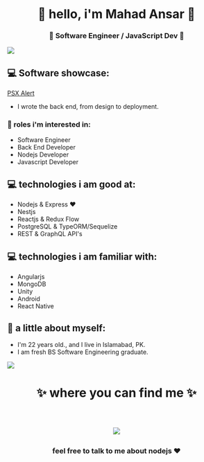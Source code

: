 <h1 align="center"> 🤩 hello, i'm Mahad Ansar 🤩 </h1>
<h3 align="center">🚀 Software Engineer / JavaScript Dev 🚀</h3>

<img src="https://yata-apix-a9caea66-ad78-425f-aa08-e292558ebb65.lss.locawebcorp.com.br/b7c7dbff38ae4f419c94ce8d2254b9d9.png"> 

## 💻 Software showcase:
<a href="https://play.google.com/store/apps/details?id=com.heuristify.psxalert">PSX Alert</a>
 - I wrote the back end, from design to deployment.

### :office: roles i'm interested in:
- Software Engineer
- Back End Developer
- Nodejs Developer
- Javascript Developer

## 💻 technologies i am good at:
- Nodejs & Express ❤
- Nestjs
- Reactjs & Redux Flow
- PostgreSQL & TypeORM/Sequelize
- REST & GraphQL API's

## 💻 technologies i am familiar with:
- Angularjs
- MongoDB
- Unity
- Android
- React Native

## 👧 a little about myself:
- I'm 22 years old., and I live in Islamabad, PK.
- I am fresh BS Software Engineering graduate.

<img src="https://yata-apix-a9caea66-ad78-425f-aa08-e292558ebb65.lss.locawebcorp.com.br/b7c7dbff38ae4f419c94ce8d2254b9d9.png"> 

<h1 align="center">
✨ where you can find me ✨
  
  <p align="center"><br/>
   <a href="https://www.linkedin.com/in/mahadansar/">
    <img src="https://img.shields.io/badge/linkedin-mahad--ansar-blue">
  </a>
</p>
</h1>

<h3 align="center"><strong> feel free to talk to me about nodejs ❤ </strong> </h3>
